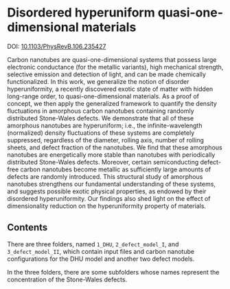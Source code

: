 # Disordered hyperuniform quasi-one-dimensional materials

DOI: [10.1103/PhysRevB.106.235427](https://doi.org/10.1103/PhysRevB.106.235427)

Carbon nanotubes are quasi-one-dimensional systems that possess large electronic conductance (for the metallic variants), high mechanical strength, selective emission and detection of light, and can be made
chemically functionalized. In this work, we generalize the notion of disorder hyperuniformity, a recently
discovered exotic state of matter with hidden long-range order, to quasi-one-dimensional materials. As a proof
of concept, we then apply the generalized framework to quantify the density fluctuations in amorphous carbon
nanotubes containing randomly distributed Stone-Wales defects. We demonstrate that all of these amorphous
nanotubes are hyperuniform; i.e., the infinite-wavelength (normalized) density fluctuations of these systems are
completely suppressed, regardless of the diameter, rolling axis, number of rolling sheets, and defect fraction
of the nanotubes. We find that these amorphous nanotubes are energetically more stable than nanotubes with
periodically distributed Stone-Wales defects. Moreover, certain semiconducting defect-free carbon nanotubes
become metallic as sufficiently large amounts of defects are randomly introduced. This structural study of
amorphous nanotubes strengthens our fundamental understanding of these systems, and suggests possible exotic
physical properties, as endowed by their disordered hyperuniformity. Our findings also shed light on the effect
of dimensionality reduction on the hyperuniformity property of materials.

## Contents

There are three folders, named `1_DHU`, `2_defect_model_I`, and `3_defect_model_II`, which contain input files and carbon nanotube configurations for the DHU model and another two defect models.

In the three folders, there are some subfolders whose names represent the concentration of the Stone-Wales defects.
